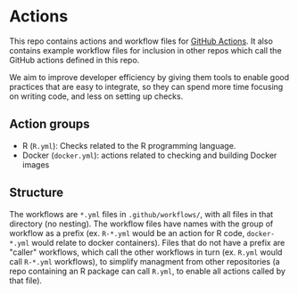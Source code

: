 # Actions

This repo contains actions and workflow files for [GitHub Actions](https://github.com/features/actions).
It also contains example workflow files for inclusion in other repos which call the GitHub actions defined in this repo.

We aim to improve developer efficiency by giving them tools to enable good practices that are easy to integrate, so they can spend more time focusing on writing code, and less on setting up checks.

## Action groups

* R (`R.yml`): Checks related to the R programming language.
* Docker (`docker.yml`): actions related to checking and building Docker images

## Structure

The workflows are `*.yml` files in `.github/workflows/`, with all files in that directory (no nesting).
The workflow files have names with the group of workflow as a prefix (ex. `R-*.yml` would be an action for R code, `docker-*.yml` would relate to docker containers).
Files that do not have a prefix are "caller" workflows, which call the other workflows in turn (ex. `R.yml` would call `R-*.yml` workflows), to simplify managment from other repositories (a repo containing an R package can call `R.yml`, to enable all actions called by that file).
